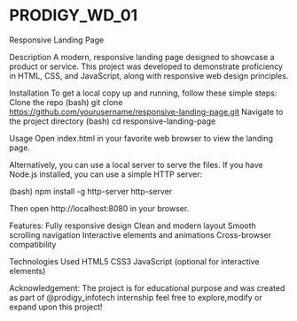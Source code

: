 # PRODIGY_WD_01
Responsive Landing Page

Description
A modern, responsive landing page designed to showcase a product or service. This project was developed to demonstrate proficiency in HTML, CSS, and JavaScript, along with responsive web design principles.

Installation
To get a local copy up and running, follow these simple steps:
Clone the repo
(bash) git clone https://github.com/yourusername/responsive-landing-page.git
Navigate to the project directory
(bash) cd responsive-landing-page

Usage
Open index.html in your favorite web browser to view the landing page.

Alternatively, you can use a local server to serve the files. If you have Node.js installed, you can use a simple HTTP server:

(bash) npm install -g http-server
http-server

Then open http://localhost:8080 in your browser.

Features:
Fully responsive design
Clean and modern layout
Smooth scrolling navigation
Interactive elements and animations
Cross-browser compatibility

Technologies Used
HTML5
CSS3 
JavaScript (optional for interactive elements)

Acknowledgement:
The project is for educational purpose and was created as part of @prodigy_infotech internship
feel free to explore,modify or expand upon this project!
